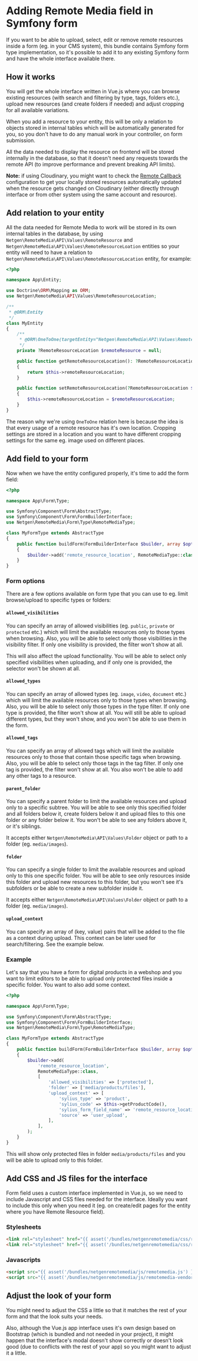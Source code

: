 # Adding Remote Media field in Symfony form

If you want to be able to upload, select, edit or remove remote resources inside a form (eg. in your CMS system), this bundle contains Symfony form type implementation, so it's possible to add it to any existing Symfony form and have the whole interface available there.

## How it works

You will get the whole interface written in Vue.js where you can browse existing resources (with search and filtering by type, tags, folders etc.), upload new resources (and create folders if needed) and adjust cropping for all available variations.

When you add a resource to your entity, this will be only a relation to objects stored in internal tables which will be automatically generated for you, so you don't have to do any manual work in your controller, on form submission.

All the data needed to display the resource on frontend will be stored internally in the database, so that it doesn't need any requests towards the remote API (to improve performance and prevent breaking API limits).

**Note:** if using Cloudinary, you might want to check the [Remote Callback](Cloudinary/REMOTE_CALLBACK.md) configuration to get your locally stored resources automatically updated when the resource gets changed on Cloudinary (either directly through interface or from other system using the same account and resource).

## Add relation to your entity

All the data needed for Remote Media to work will be stored in its own internal tables in the database, by using `Netgen\RemoteMedia\API\Values\RemoteResource` and `Netgen\RemoteMedia\API\Values\RemoteResourceLoation` entities so your entity will need to have a relation to `Netgen\RemoteMedia\API\Values\RemoteResourceLocation` entity, for example:

```php
<?php

namespace App\Entity;

use Doctrine\ORM\Mapping as ORM;
use Netgen\RemoteMedia\API\Values\RemoteResourceLocation;

/**
 * @ORM\Entity
 */
class MyEntity
{
    /**
     * @ORM\OneToOne(targetEntity="Netgen\RemoteMedia\API\Values\RemoteResourceLocation")
     */
    private ?RemoteResourceLocation $remoteResource = null;

    public function getRemoteResourceLocation(): ?RemoteResourceLocation
    {
        return $this->remoteResourceLocation;
    }

    public function setRemoteResourceLocation(?RemoteResourceLocation $remoteResourceLocation): void
    {
        $this->remoteResourceLocation = $remoteResourceLocation;
    }    
}
```

The reason why we're using `OneToOne` relation here is because the idea is that every usage of a remote resource has it's own location. Cropping settings are stored in a location and you want to have different cropping settings for the same eg. image used on different places.

## Add field to your form

Now when we have the entity configured properly, it's time to add the form field:

```php
<?php

namespace App\Form\Type;

use Symfony\Component\Form\AbstractType;
use Symfony\Component\Form\FormBuilderInterface;
use Netgen\RemoteMedia\Form\Type\RemoteMediaType;

class MyFormType extends AbstractType
{
    public function buildForm(FormBuilderInterface $builder, array $options): void
    {
        $builder->add('remote_resource_location', RemoteMediaType::class);
    }
}
```

### Form options

There are a few options available on form type that you can use to eg. limit browse/upload to specific types or folders:

#### `allowed_visibilities`

You can specify an array of allowed visibilities (eg. `public`, `private` or `protected` etc.) which will limit the available resources only to those types when browsing. Also, you will be able to select only those visibilities in the visibility filter. If only one visibility is provided, the filter won't show at all.

This will also affect the upload functionality. You will be able to select only specified visibilities when uploading, and if only one is provided, the selector won't be shown at all.

#### `allowed_types`

You can specify an array of allowed types (eg. `image`, `video`, `document` etc.) which will limit the available resources only to those types when browsing. Also, you will be able to select only those types in the type filter. If only one type is provided, the filter won't show at all. You will still be able to upload different types, but they won't show, and you won't be able to use them in the form.

#### `allowed_tags`

You can specify an array of allowed tags which will limit the available resources only to those that contain those specific tags when browsing. Also, you will be able to select only those tags in the tag filter. If only one tag is provided, the filter won't show at all. You also won't be able to add any other tags to a resource.

#### `parent_folder`

You can specify a parent folder to limit the available resources and upload only to a specific subtree. You will be able to see only this specified folder and all folders below it, create folders below it and upload files to this one folder or any folder below it. You won't be able to see any folders above it, or it's siblings.

It accepts either `Netgen\RemoteMedia\API\Values\Folder` object or path to a folder (eg. `media/images`).

#### `folder`

You can specify a single folder to limit the available resources and upload only to this one specific folder. You will be able to see only resources inside this folder and upload new resources to this folder, but you won't see it's subfolders or be able to create a new subfolder inside it.

It accepts either `Netgen\RemoteMedia\API\Values\Folder` object or path to a folder (eg. `media/images`).

#### `upload_context`

You can specify an array of (key, value) pairs that will be added to the file as a context during upload. This context can be later used for search/filtering. See the example below. 

### Example

Let's say that you have a form for digital products in a webshop and you want to limit editors to be able to upload only protected files inside a specific folder. You want to also add some context.

```php
<?php

namespace App\Form\Type;

use Symfony\Component\Form\AbstractType;
use Symfony\Component\Form\FormBuilderInterface;
use Netgen\RemoteMedia\Form\Type\RemoteMediaType;

class MyFormType extends AbstractType
{
    public function buildForm(FormBuilderInterface $builder, array $options): void
    {
        $builder->add(
            'remote_resource_location',
            RemoteMediaType::class,
            [
                'allowed_visibilities' => ['protected'],
                'folder' => ['media/products/files'],
                'upload_context' => [
                    'sylius_type' => 'product',
                    'sylius_code' => $this->getProductCode(),
                    'sylius_form_field_name' => 'remote_resource_location',
                    'source' => 'user_upload',
                ],
            ],
        );
    }
}
```

This will show only protected files in folder `media/products/files` and you will be able to upload only to this folder.

## Add CSS and JS files for the interface

Form field uses a custom interface implemented in Vue.js, so we need to include Javascript and CSS files needed for the interface. Ideally you want to include this only when you need it (eg. on create/edit pages for the entity where you have Remote Resource field).

### Stylesheets

```html
<link rel="stylesheet" href="{{ asset('/bundles/netgenremotemedia/css/remotemedia.css') }}"/>
<link rel="stylesheet" href="{{ asset('/bundles/netgenremotemedia/css/remotemedia-vendors.css') }}"/>
```

### Javascripts

```html
<script src="{{ asset('/bundles/netgenremotemedia/js/remotemedia.js') }}"></script>
<script src="{{ asset('/bundles/netgenremotemedia/js/remotemedia-vendors.js') }}"></script>
```

## Adjust the look of your form

You might need to adjust the CSS a little so that it matches the rest of your form and that the look suits your needs.

Also, although the Vue.js app interface uses it's own design based on Bootstrap (which is bundled and not needed in your project), it might happen that the interface's modal doesn't show correctly or doesn't look good (due to conflicts with the rest of your app) so you might want to adjust it a little.
